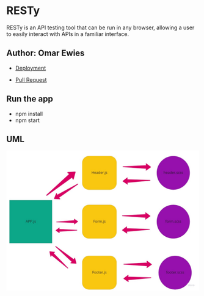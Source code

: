 # RESTy


RESTy is an API testing tool that can be run in any browser, allowing a user to easily interact with APIs in a familiar interface.

## Author: Omar Ewies

* [Deployment](https://resty-oebitw.netlify.app/)

* [Pull Request](https://github.com/oebitw/auth-api/pull/1)


## Run the app
* npm install
* npm start

## UML


![](./public/img/uml.jpg)
